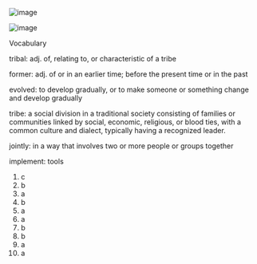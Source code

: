 ![image](https://github.com/jeuneseven/ReadingNotes/assets/8426758/2b8285ae-ae1c-43d1-b312-539cf3e36a5f)

![image](https://github.com/jeuneseven/ReadingNotes/assets/8426758/56c62574-2eeb-4044-a503-011d4b976082)

Vocabulary

tribal: adj. of, relating to, or characteristic of a tribe

former: adj. of or in an earlier time; before the present time or in the past

evolved: to develop gradually, or to make someone or something change and develop gradually

tribe: a social division in a traditional society consisting of families or communities linked by social, economic, religious, or blood ties, with a common culture and dialect, typically having a recognized leader.

jointly: in a way that involves two or more people or groups together

implement: tools

1. c
2. b
3. a
4. b
5. a
6. a
7. b
8. b 
9. a
10. a
